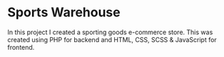 # Sports Warehouse
 In this project I created a sporting goods e-commerce store. This was created using PHP for backend and HTML, CSS, SCSS & JavaScript for frontend.
